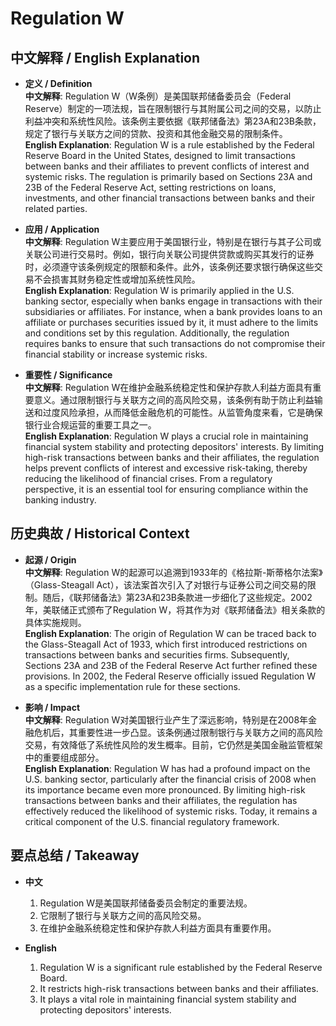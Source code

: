# Regulation W

## 中文解释 / English Explanation

* **定义 / Definition**  
  **中文解释**: Regulation W（W条例）是美国联邦储备委员会（Federal Reserve）制定的一项法规，旨在限制银行与其附属公司之间的交易，以防止利益冲突和系统性风险。该条例主要依据《联邦储备法》第23A和23B条款，规定了银行与关联方之间的贷款、投资和其他金融交易的限制条件。  
  **English Explanation**: Regulation W is a rule established by the Federal Reserve Board in the United States, designed to limit transactions between banks and their affiliates to prevent conflicts of interest and systemic risks. The regulation is primarily based on Sections 23A and 23B of the Federal Reserve Act, setting restrictions on loans, investments, and other financial transactions between banks and their related parties.

* **应用 / Application**  
  **中文解释**: Regulation W主要应用于美国银行业，特别是在银行与其子公司或关联公司进行交易时。例如，银行向关联公司提供贷款或购买其发行的证券时，必须遵守该条例规定的限额和条件。此外，该条例还要求银行确保这些交易不会损害其财务稳定性或增加系统性风险。  
  **English Explanation**: Regulation W is primarily applied in the U.S. banking sector, especially when banks engage in transactions with their subsidiaries or affiliates. For instance, when a bank provides loans to an affiliate or purchases securities issued by it, it must adhere to the limits and conditions set by this regulation. Additionally, the regulation requires banks to ensure that such transactions do not compromise their financial stability or increase systemic risks.

* **重要性 / Significance**  
  **中文解释**: Regulation W在维护金融系统稳定性和保护存款人利益方面具有重要意义。通过限制银行与关联方之间的高风险交易，该条例有助于防止利益输送和过度风险承担，从而降低金融危机的可能性。从监管角度来看，它是确保银行业合规运营的重要工具之一。  
  **English Explanation**: Regulation W plays a crucial role in maintaining financial system stability and protecting depositors' interests. By limiting high-risk transactions between banks and their affiliates, the regulation helps prevent conflicts of interest and excessive risk-taking, thereby reducing the likelihood of financial crises. From a regulatory perspective, it is an essential tool for ensuring compliance within the banking industry.

## 历史典故 / Historical Context

* **起源 / Origin**  
  **中文解释**: Regulation W的起源可以追溯到1933年的《格拉斯-斯蒂格尔法案》（Glass-Steagall Act），该法案首次引入了对银行与证券公司之间交易的限制。随后，《联邦储备法》第23A和23B条款进一步细化了这些规定。2002年，美联储正式颁布了Regulation W，将其作为对《联邦储备法》相关条款的具体实施规则。  
  **English Explanation**: The origin of Regulation W can be traced back to the Glass-Steagall Act of 1933, which first introduced restrictions on transactions between banks and securities firms. Subsequently, Sections 23A and 23B of the Federal Reserve Act further refined these provisions. In 2002, the Federal Reserve officially issued Regulation W as a specific implementation rule for these sections.

* **影响 / Impact**  
  **中文解释**: Regulation W对美国银行业产生了深远影响，特别是在2008年金融危机后，其重要性进一步凸显。该条例通过限制银行与关联方之间的高风险交易，有效降低了系统性风险的发生概率。目前，它仍然是美国金融监管框架中的重要组成部分。  
  **English Explanation**: Regulation W has had a profound impact on the U.S. banking sector, particularly after the financial crisis of 2008 when its importance became even more pronounced. By limiting high-risk transactions between banks and their affiliates, the regulation has effectively reduced the likelihood of systemic risks. Today, it remains a critical component of the U.S. financial regulatory framework.

## 要点总结 / Takeaway

* **中文**  
  1. Regulation W是美国联邦储备委员会制定的重要法规。
  2. 它限制了银行与关联方之间的高风险交易。
  3. 在维护金融系统稳定性和保护存款人利益方面具有重要作用。

* **English**  
  1. Regulation W is a significant rule established by the Federal Reserve Board.
  2. It restricts high-risk transactions between banks and their affiliates.
  3. It plays a vital role in maintaining financial system stability and protecting depositors' interests.